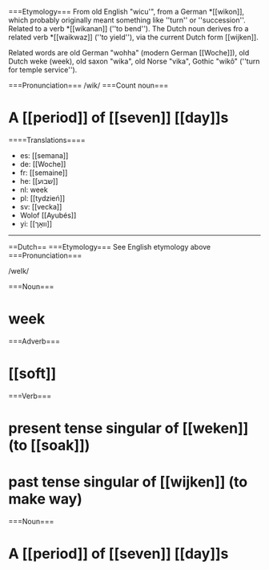 ===Etymology===
From old English "wicu'", from a German *[[wikon]], which probably originally meant something like ''turn'' or ''succession''. Related to a verb *[[wikanan]] (''to bend''). The Dutch noun derives fro a related verb *[[waikwaz]] (''to yield''), via the current Dutch form [[wijken]].

Related words are old German "wohha" (modern German [[Woche]]), old Dutch weke (week), old saxon "wika", old Norse "vika", Gothic "wik&ocirc;" (''turn for temple service'').

===Pronunciation===
/wik/
===Count noun===
# A [[period]] of [[seven]] [[day]]s

====Translations====
* es: [[semana]]
* de: [[Woche]]
* fr: [[semaine]]
* he: [[שבוע]]
* nl: week
* pl: [[tydzień]]
* sv: [[vecka]]
* Wolof [[Ayubés]]
* yi: [[וואָך]]

--------

==Dutch==
===Etymology===
See English etymology above
===Pronunciation===

/weIk/

===Noun===

# week


===Adverb===

# [[soft]]

===Verb===
# present tense singular of [[weken]] (to [[soak]])
# past tense singular of [[wijken]] (to make way)


===Noun===
# A [[period]] of [[seven]] [[day]]s